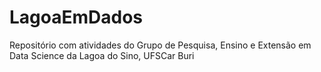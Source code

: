 # LagoaEmDados
Repositório com atividades do Grupo de Pesquisa, Ensino e Extensão em Data Science da Lagoa do Sino, UFSCar Buri
